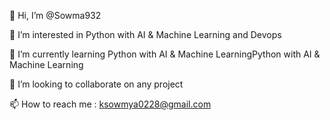 👋 Hi, I’m @Sowma932

👀 I’m interested in Python with AI & Machine Learning and Devops 

🌱 I’m currently learning Python with AI & Machine LearningPython with AI & Machine Learning

💞️ I’m looking to collaborate on any project

📫 How to reach me : ksowmya0228@gmail.com

